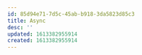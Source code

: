 ```yaml
---
id: 85d94e71-7d5c-45ab-b918-3da5823d85c3
title: Async
desc: ''
updated: 1613382955914
created: 1613382955914
---
```


